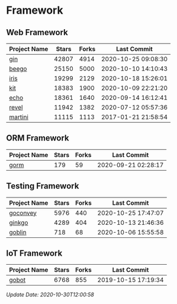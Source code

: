# Framework

## Web Framework
| Project Name | Stars | Forks | Last Commit |
| ------------ | ----- | ----- | ----------- |
| [gin](https://github.com/gin-gonic/gin) | 42807 | 4914 | 2020-10-25 09:08:30 |
| [beego](https://github.com/astaxie/beego) | 25150 | 5000 | 2020-10-10 14:10:43 |
| [iris](https://github.com/kataras/iris) | 19299 | 2129 | 2020-10-18 15:26:01 |
| [kit](https://github.com/go-kit/kit) | 18383 | 1900 | 2020-10-09 22:21:20 |
| [echo](https://github.com/labstack/echo) | 18361 | 1640 | 2020-09-14 16:12:41 |
| [revel](https://github.com/revel/revel) | 11942 | 1382 | 2020-07-12 05:57:36 |
| [martini](https://github.com/go-martini/martini) | 11115 | 1113 | 2017-01-21 21:58:54 |

## ORM Framework
| Project Name | Stars | Forks | Last Commit |
| ------------ | ----- | ----- | ----------- |
| [gorm](https://github.com/jinzhu/gorm) | 179 | 59 | 2020-09-21 02:28:17 |

## Testing Framework
| Project Name | Stars | Forks | Last Commit |
| ------------ | ----- | ----- | ----------- |
| [goconvey](https://github.com/smartystreets/goconvey) | 5976 | 440 | 2020-10-25 17:47:07 |
| [ginkgo](https://github.com/onsi/ginkgo) | 4289 | 404 | 2020-10-13 21:46:36 |
| [goblin](https://github.com/franela/goblin) | 718 | 68 | 2020-10-06 15:55:58 |

## IoT Framework
| Project Name | Stars | Forks | Last Commit |
| ------------ | ----- | ----- | ----------- |
| [gobot](https://github.com/hybridgroup/gobot) | 6768 | 855 | 2019-10-15 17:19:34 |

*Update Date: 2020-10-30T12:00:58*